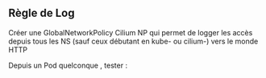## Règle de Log 


Créer une GlobalNetworkPolicy Cilium NP qui permet de logger les accès depuis tous les NS (sauf ceux débutant en kube- ou cilium-) vers le monde HTTP

Depuis un Pod quelconque , tester :
